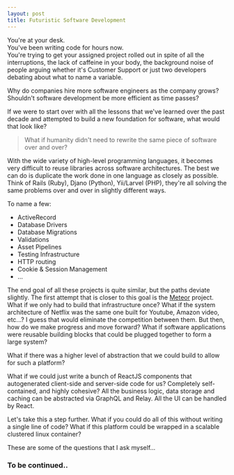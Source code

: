 ```yaml
---
layout: post
title: Futuristic Software Development
---
```

You're at your desk.  
You've been writing code for hours now.  
You're trying to get your assigned project rolled out in spite of all the interruptions,
the lack of caffeine in your body, the background noise of people arguing whether it's Customer Support or just two developers debating about what to name a variable.  

Why do companies hire more software engineers as the company grows?
Shouldn't software development be more efficient as time passes?

If we were to start over with all the lessons that we've learned over the past decade
and attempted to build a new foundation for software, what would that look like?

 > What if humanity didn't need to rewrite the same piece of software over and over?

With the wide variety of high-level programming languages, it becomes very difficult
to reuse libraries across software architectures. The best we can do is duplicate the work
done in one language as closely as possible. Think of Rails (Ruby), Djano (Python), Yii/Larvel (PHP),
they're all solving the same problems over and over in slightly different ways.

To name a few:

  - ActiveRecord
  - Database Drivers
  - Database Migrations
  - Validations
  - Asset Pipelines
  - Testing Infrastructure
  - HTTP routing
  - Cookie & Session Management
  - ...

The end goal of all these projects is quite similar, but the paths deviate slightly. The first attempt that is closer to this goal is the [Meteor](https://www.meteor.com) project.
What if we only had to build that infrastructure once?
What if the system architecture of Netflix was the same one built for Youtube, Amazon video, etc...?
I guess that would eliminate the competition between them.
But then, how do we make progress and move forward?
What if software applications were reusable building blocks that could be plugged together to form a large system?

What if there was a higher level of abstraction that we could build to allow for such a platform?

What if we could just write a bunch of ReactJS components that autogenerated client-side and server-side code for us?
Completely self-contained, and highly cohesive?
All the business logic, data storage and caching can be abstracted via GraphQL and Relay.
All the UI can be handled by React.

Let's take this a step further. What if you could do all of this without writing a single line of code?
What if this platform could be wrapped in a scalable clustered linux container?

These are some of the questions that I ask myself...

### To be continued..
